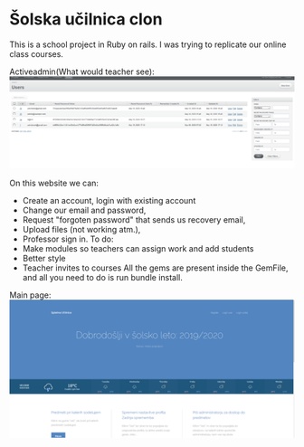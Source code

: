# Šolska učilnica clon
This is a school project in Ruby on rails. I was trying to replicate our online class courses.

Activeadmin(What would teacher see):
![alt text](https://github.com/ZombeMan46/clonSU/blob/master/app/assets/images/active.png)

On this website we can:
- Create an account, login with existing account
- Change our email and password,
- Request "forgoten password" that sends us recovery email,
- Upload files (not working atm.),
- Professor sign in.
To do:
- Make modules so teachers can assign work and add students
- Better style
- Teacher invites to courses
All the gems are present inside the GemFile, and all you need to do is run bundle install.

Main page:
![alt text](https://github.com/ZombeMan46/clonSU/blob/master/app/assets/images/index.png)
